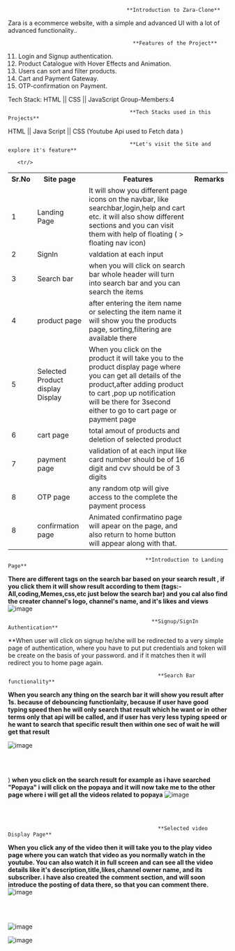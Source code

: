                                           **Introduction to Zara-Clone**
  Zara is a ecommerce website, with a simple and advanced UI with a lot of advanced functionality..


                                            **Features of the Project**

11. Login and Signup authentication.
2. Product Catalogue with Hover Effects and Animation.
3. Users can sort and filter products.
4. Cart and Payment Gateway.
5. OTP-confirmation on Payment.

Tech Stack: HTML || CSS || JavaScript
Group-Members:4

                                           **Tech Stacks used in this Projects**

  HTML || Java Script  || CSS (Youtube Api used to Fetch data )


                                           **Let's visit the Site and explore it's feature**
                                            
                                            
                                            

  <table>
    <tr>
      <th>Sr.No</th>
          <th>Site page</th>
          <th>Features</th>
      <th>Remarks</th>
    </tr>
    <tr>
      <td>1</td>
          <td>Landing Page</td>
          <td>It will show you different page icons on the navbar, like searchbar,login,help and cart etc. it will also show different sections and you can visit them with help of floating ( > floating nav icon) </td>
    </tr>
    <tr>
          <td>2</td>
          <td>SignIn</td>
          <td>valdation at each input</td>
    </tr>
    <tr>
         <td>3</td>
          <td>Search bar</td>
          <td> when you will click on search bar whole header will turn into search bar and you can search the items </td>
    </tr>
    <tr>
        <td>4</td>
          <td>product page</td>
          <td>after entering the item name or selecting the item name it will show you the products page, sorting,filtering are available there </td>
    </tr>
    <tr>
          <td>5</td>
              <td>Selected Product display Display</td>
              <td>When you click on the product it will take you to the product display page where you can get all details of the product,after adding product to cart ,pop up notification will be there for 3second either to go to cart page or payment page</td>
      <tr/>
  
  <tr>
          <td>6</td>
              <td>cart page</td>
              <td>total amout of products and deletion of selected product</td>
      <tr/>
  
  <td>7</td>
              <td>payment page</td>
              <td>validation of at each input like card number should be of 16 digit and cvv should be of 3 digits</td>
      <tr/>
  
       <tr/>
  
  <td>8</td>
              <td>OTP page</td>
              <td>any random otp will give access to the complete the payment process</td>
      <tr/>
  
  
  <td>8</td>
              <td>confirmation page</td>
              <td>Animated confirmatino page will apear on the page, and also return to home button will appear along with that.</td>
      <tr/>
  </table>
  
  

                                                **Introduction to Landing Page**

**There are different tags on the search bar based on your search result , if you click them it will show result according to them (tags:- All,coding,Memes,css,etc just below the search bar) and you cal also find the creater channel's logo, channel's name, and it's likes and views** 
![image](https://user-images.githubusercontent.com/93375038/153739944-367ee165-79a2-4a85-86f1-4873d9d14bf3.png)


                                                  **Signup/SignIn Authentication**
                                                          
 **When user will click on signup he/she will be redirected to a very simple page of authentication, where you have to put put credentials and token will be create on the basis of your password. and if it matches then it will redirect you to home page again.



                                                    **Search Bar functionality**
  **When you search any thing on the search bar it will show you result after 1s. because of debouncing functionlaity, because if user have good typing speed then he will only search that result which he want or in other terms only that api will be called, and if user has very less typing speed or he want to search that specific result then within one sec of wait he will get that result**
  
  ![image](https://user-images.githubusercontent.com/93375038/153740135-cf3b9c70-9a46-4b8a-ade1-79dc42ba91db.png)

  <br/>
  <br/>




)
  **when you click on the search result for example as i have searched "Popaya" i will click on the popaya and it will now take me to the other page where i will get all the videos related to popaya**
  ![image](https://user-images.githubusercontent.com/93375038/153740207-815374fb-900a-4500-9328-b6e9fbdc852a.png)

  <br/>
  <br/>





                                                    **Selected video Display Page**
  **When you click any of the video then it will take you to the play video page where you can watch that video as you normally watch in the youtube. You can also watch it in full screen and can see all the video details like it's description,title,likes,channel owner name, and its subscriber. i have also created the comment section, and will soon introduce the posting of data there, so that you can comment there.**
![image](https://user-images.githubusercontent.com/93375038/153740276-23051502-3811-4c26-8323-5fe7f1c105ad.png)

  <br/>
  <br/>
  
  
![image](https://user-images.githubusercontent.com/93375038/153740314-cff3d581-cb1b-4acf-9c01-8fbe42294c29.png)


![image](https://user-images.githubusercontent.com/93375038/153740318-9d8e5950-4294-4261-86e2-8282fd9f3ccf.png)



